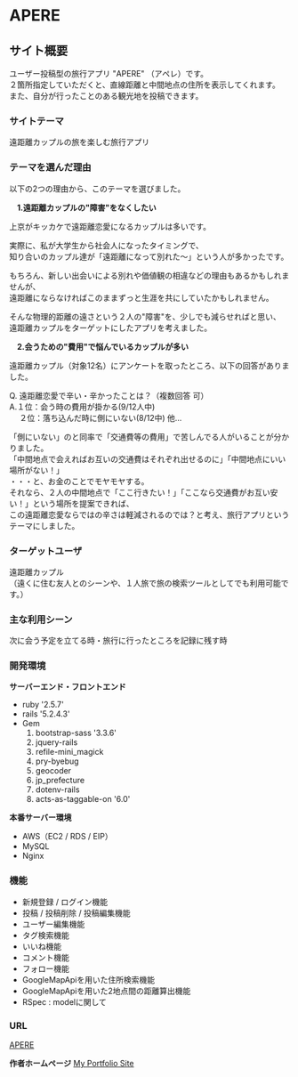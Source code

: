 # APERE

## サイト概要

ユーザー投稿型の旅行アプリ "APERE" （アペレ）です。<br>
２箇所指定していただくと、直線距離と中間地点の住所を表示してくれます。<br>
また、自分が行ったことのある観光地を投稿できます。<br>

### サイトテーマ　
遠距離カップルの旅を楽しむ旅行アプリ



### テーマを選んだ理由
以下の2つの理由から、このテーマを選びました。<br>

　**1.遠距離カップルの"障害"をなくしたい**

上京がキッカケで遠距離恋愛になるカップルは多いです。<br>

実際に、私が大学生から社会人になったタイミングで、<br>
知り合いのカップル達が「遠距離になって別れた〜」という人が多かったです。<br>

もちろん、新しい出会いによる別れや価値観の相違などの理由もあるかもしれませんが、<br>
遠距離にならなければこのままずっと生涯を共にしていたかもしれません。<br>

そんな物理的距離の遠さという２人の"障害"を、少しでも減らせればと思い、<br>
遠距離カップルをターゲットにしたアプリを考えました。<br>


　**2.会うための"費用"で悩んでいるカップルが多い**

遠距離カップル（対象12名）にアンケートを取ったところ、以下の回答がありました。<br>

Q. 遠距離恋愛で辛い・辛かったことは？（複数回答 可）<br>
A.１位：会う時の費用が掛かる(9/12人中)<br>
　 ２位：落ち込んだ時に側にいない(8/12中) 他...<br>

「側にいない」のと同率で「交通費等の費用」で苦しんでる人がいることが分かりました。<br>「中間地点で会えればお互いの交通費はそれぞれ出せるのに」「中間地点にいい場所がない！」<br>
・・・と、お金のことでモヤモヤする。<br>
それなら、２人の中間地点で「ここ行きたい！」「ここなら交通費がお互い安い！」という場所を提案できれば、<br>
この遠距離恋愛ならではの辛さは軽減されるのでは？と考え、旅行アプリというテーマにしました。<br>

### ターゲットユーザ
遠距離カップル<br>
（遠くに住む友人とのシーンや、１人旅で旅の検索ツールとしてでも利用可能です。）

### 主な利用シーン
次に会う予定を立てる時・旅行に行ったところを記録に残す時<br>

### 開発環境
 **サーバーエンド・フロントエンド**
+ ruby '2.5.7'
+ rails '5.2.4.3'
+ Gem
  1. bootstrap-sass '3.3.6'
  2. jquery-rails
  3. refile-mini_magick
  4. pry-byebug
  5. geocoder
  6. jp_prefecture
  7. dotenv-rails
  8. acts-as-taggable-on '6.0'

 **本番サーバー環境**
+ AWS（EC2 / RDS / EIP）
+ MySQL
+ Nginx

### 機能
+ 新規登録 / ログイン機能
+ 投稿 / 投稿削除 / 投稿編集機能
+ ユーザー編集機能
+ タグ検索機能
+ いいね機能
+ コメント機能
+ フォロー機能
+ GoogleMapApiを用いた住所検索機能
+ GoogleMapApiを用いた2地点間の距離算出機能
+ RSpec : modelに関して

### URL

[APERE](http://apere.work/)

 **作者ホームページ**
 [My Portfolio Site](https://jnnnatsumi-23.herokuapp.com/#/)




